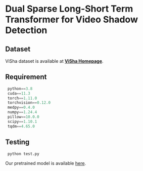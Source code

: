 # Dual Sparse Long-Short Term Transformer for Video Shadow Detection

## Dataset

ViSha dataset is available at  **[ViSha Homepage](https://erasernut.github.io/ViSha.html)**.

## Requirement

```python
 python==3.8
 cuda==11.3
 torch==1.11.0
 torchvision==0.12.0
 medpy==0.4.0
 numpy==1.24.4
 pillow==10.0.0
 scipy==1.10.1
 tqdm==4.65.0
```

## Testing

```
 python test.py
```

Our pretrained model is available [here](https://drive.google.com/×××).
